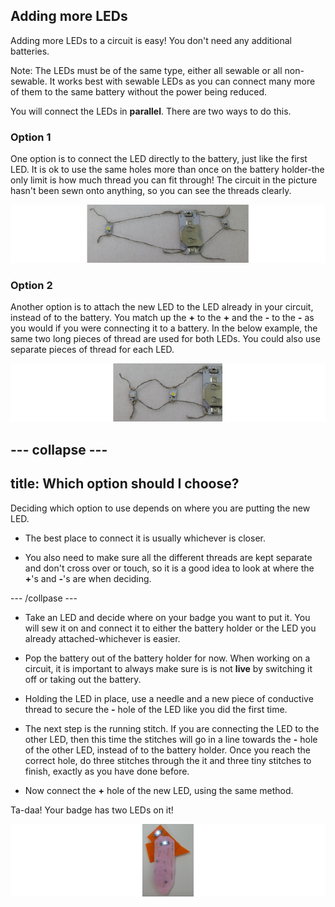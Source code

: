 ## Adding more LEDs

Adding more LEDs to a circuit is easy! You don't need any additional batteries. 
 
Note: The LEDs must be of the same type, either all sewable or all non-sewable. It works best with sewable LEDs as you can connect many more of them to the same battery without the power being reduced.
 
You will connect the LEDs in **parallel**. There are two ways to do this.

### Option 1
One option is to connect the LED directly to the battery, just like the first LED. It is ok to use the same holes more than once on the battery holder-the only limit is how much thread you can fit through! The circuit in the picture hasn't been sewn onto anything, so you can see the threads clearly.

![](images/more_leds_separate_120_333_650.png)

### Option 2
Another option is to attach the new LED to the LED already in your circuit, instead of to the battery. You match up the **+** to the **+** and the **-** to the **-** as you would if you were connecting it to a battery. In the below example, the same two long pieces of thread are used for both LEDs. You could also use separate pieces of thread for each LED.

![](images/more_leds_extended_120_225_650.png)
 
--- collapse ---
---
title: Which option should I choose?
---

Deciding which option to use depends on where you are putting the new LED. 

+ The best place to connect it is usually whichever is closer.

+ You also need to make sure all the different threads are kept separate and don't cross over or touch, so it is a good idea to look at where the **+**'s and **-**'s are when deciding.

--- /collpase ---

+ Take an LED and decide where on your badge you want to put it. You will sew it on and connect it to either the battery holder or the LED you already attached-whichever is easier.

+ Pop the battery out of the battery holder for now. When working on a circuit, it is important to always make sure is is not **live** by switching it off or taking out the battery.

+ Holding the LED in place, use a needle and a new piece of conductive thread to secure the **-** hole of the LED like you did the first time.

+ The next step is the running stitch. If you are connecting the LED to the other LED, then this time the stitches will go in a line towards the **-** hole of the other LED, instead of to the battery holder. Once you reach the correct hole, do three stitches through the it and three tiny stitches to finish, exactly as you have done before.

+ Now connect the **+** hole of the new LED, using the same method.

Ta-daa! Your badge has two LEDs on it! 

![](images/badge_second_led_150_106_650.png)

  



